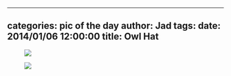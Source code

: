 
---
categories: pic of the day
author: Jad
tags: 
date: 2014/01/06 12:00:00
title: Owl Hat
---

<figure>
<img src="/img/2014/01/06/img_6340_medium.jpg" />
<figcaption></figcaption>
</figure>

<figure>
<img src="/img/2014/01/06/img_0418_medium.jpg" />
<figcaption></figcaption>
</figure>
